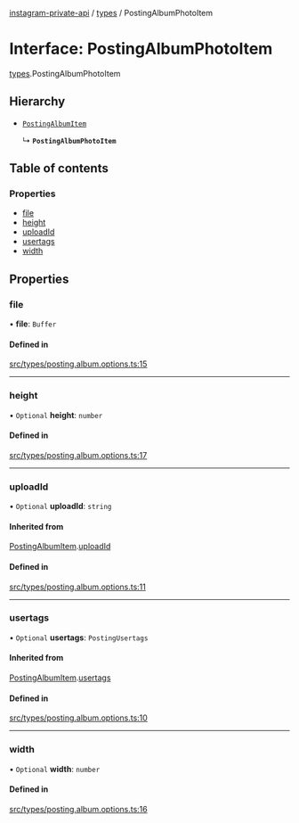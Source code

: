 [instagram-private-api](../../README.md) / [types](../../modules/types.md) / PostingAlbumPhotoItem

# Interface: PostingAlbumPhotoItem

[types](../../modules/types.md).PostingAlbumPhotoItem

## Hierarchy

- [`PostingAlbumItem`](PostingAlbumItem.md)

  ↳ **`PostingAlbumPhotoItem`**

## Table of contents

### Properties

- [file](PostingAlbumPhotoItem.md#file)
- [height](PostingAlbumPhotoItem.md#height)
- [uploadId](PostingAlbumPhotoItem.md#uploadid)
- [usertags](PostingAlbumPhotoItem.md#usertags)
- [width](PostingAlbumPhotoItem.md#width)

## Properties

### file

• **file**: `Buffer`

#### Defined in

[src/types/posting.album.options.ts:15](https://github.com/Nerixyz/instagram-private-api/blob/4971f34/src/types/posting.album.options.ts#L15)

___

### height

• `Optional` **height**: `number`

#### Defined in

[src/types/posting.album.options.ts:17](https://github.com/Nerixyz/instagram-private-api/blob/4971f34/src/types/posting.album.options.ts#L17)

___

### uploadId

• `Optional` **uploadId**: `string`

#### Inherited from

[PostingAlbumItem](PostingAlbumItem.md).[uploadId](PostingAlbumItem.md#uploadid)

#### Defined in

[src/types/posting.album.options.ts:11](https://github.com/Nerixyz/instagram-private-api/blob/4971f34/src/types/posting.album.options.ts#L11)

___

### usertags

• `Optional` **usertags**: `PostingUsertags`

#### Inherited from

[PostingAlbumItem](PostingAlbumItem.md).[usertags](PostingAlbumItem.md#usertags)

#### Defined in

[src/types/posting.album.options.ts:10](https://github.com/Nerixyz/instagram-private-api/blob/4971f34/src/types/posting.album.options.ts#L10)

___

### width

• `Optional` **width**: `number`

#### Defined in

[src/types/posting.album.options.ts:16](https://github.com/Nerixyz/instagram-private-api/blob/4971f34/src/types/posting.album.options.ts#L16)
